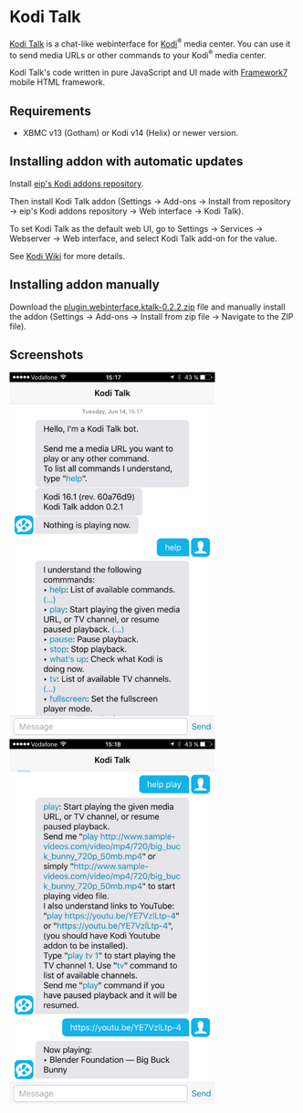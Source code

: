 # Kodi Talk

[Kodi Talk](https://github.com/eip/kodi.webinterface.ktalk) is a chat-like webinterface for [Kodi](https://kodi.tv)<sup>®</sup> media center.
You can use it to send media URLs or other commands to your Kodi<sup>®</sup> media center.

Kodi Talk's code written in pure JavaScript and UI made with [Framework7](http://framework7.io/) mobile HTML framework.

## Requirements

- XBMC v13 (Gotham) or Kodi v14 (Helix) or newer version.

## Installing addon with automatic updates

Install [eip's Kodi addons repository](https://github.com/eip/kodi.repository.eip).

Then install Kodi Talk addon (Settings → Add-ons → Install from repository → eip's Kodi addons repository → Web interface → Kodi Talk).

To set Kodi Talk as the default web UI, go to Settings → Services → Webserver → Web interface, and select Kodi Talk add-on for the value.

See [Kodi Wiki](http://kodi.wiki/view/Web_interface) for more details.

## Installing addon manually

Download the [plugin.webinterface.ktalk-0.2.2.zip](https://github.com/eip/kodi.webinterface.ktalk/raw/master/plugin.webinterface.ktalk-0.2.2.zip) file and manually install the addon (Settings → Add-ons → Install from zip file → Navigate to the ZIP file).

## Screenshots

<img src="https://github.com/eip/kodi.webinterface.ktalk/raw/master/screenshot.png" alt="Screenshot" width="360" height="640"/>
<img src="https://github.com/eip/kodi.webinterface.ktalk/raw/master/screenshot-2.png" alt="Screenshot" width="360" height="640"/>
